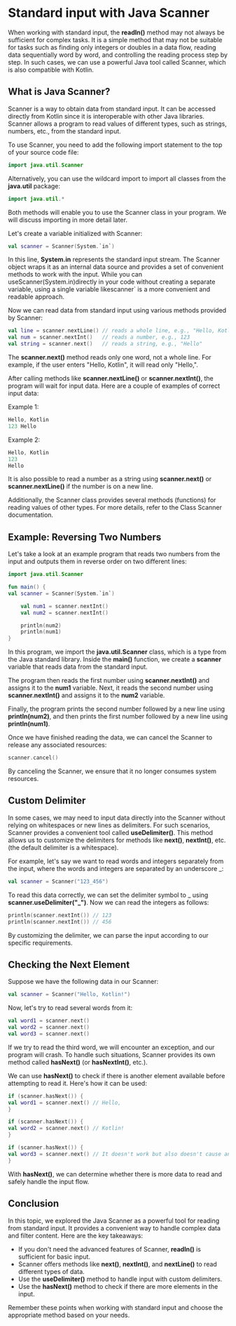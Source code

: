 # Standard input with Java Scanner
When working with standard input, the **readln()** method may not always be sufficient for complex tasks. It is a simple method that may not be suitable for tasks such as finding only integers or doubles in a data flow, reading data sequentially word by word, and controlling the reading process step by step. In such cases, we can use a powerful Java tool called Scanner, which is also compatible with Kotlin.

## What is Java Scanner?
Scanner is a way to obtain data from standard input. It can be accessed directly from Kotlin since it is interoperable with other Java libraries. Scanner allows a program to read values of different types, such as strings, numbers, etc., from the standard input.

To use Scanner, you need to add the following import statement to the top of your source code file:

```kotlin
import java.util.Scanner
```
Alternatively, you can use the wildcard import to import all classes from the **java.util** package:

```kotlin
import java.util.*
```
Both methods will enable you to use the Scanner class in your program. We will discuss importing in more detail later.

Let's create a variable initialized with Scanner:

```kotlin
val scanner = Scanner(System.`in`)
```
In this line, **System.in** represents the standard input stream. The Scanner object wraps it as an internal data source and provides a set of convenient methods to work with the input. While you can useScanner(System.in)directly in your code without creating a separate variable, using a single variable likescanner` is a more convenient and readable approach.

Now we can read data from standard input using various methods provided by Scanner:

```kotlin
val line = scanner.nextLine() // reads a whole line, e.g., "Hello, Kotlin"
val num = scanner.nextInt()   // reads a number, e.g., 123
val string = scanner.next()   // reads a string, e.g., "Hello"
```
The **scanner.next()** method reads only one word, not a whole line. For example, if the user enters "Hello, Kotlin", it will read only "Hello,".

After calling methods like **scanner.nextLine()** or **scanner.nextInt()**, the program will wait for input data. Here are a couple of examples of correct input data:

Example 1:
```kotlin
Hello, Kotlin
123 Hello
```

Example 2:
```kotlin
Hello, Kotlin
123
Hello
```

It is also possible to read a number as a string using **scanner.next()** or **scanner.nextLine()** if the number is on a new line.

Additionally, the Scanner class provides several methods (functions) for reading values of other types. For more details, refer to the Class Scanner documentation.

## Example: Reversing Two Numbers
Let's take a look at an example program that reads two numbers from the input and outputs them in reverse order on two different lines:

```kotlin
import java.util.Scanner

fun main() {
val scanner = Scanner(System.`in`)

    val num1 = scanner.nextInt()
    val num2 = scanner.nextInt()

    println(num2)
    println(num1)
}
```
In this program, we import the **java.util.Scanner** class, which is a type from the Java standard library. Inside the **main()** function, we create a **scanner** variable that reads data from the standard input.

The program then reads the first number using **scanner.nextInt()** and assigns it to the **num1** variable. Next, it reads the second number using **scanner.nextInt()** and assigns it to the **num2** variable.

Finally, the program prints the second number followed by a new line using **println(num2)**, and then prints the first number followed by a new line using **println(num1)**.

Once we have finished reading the data, we can cancel the Scanner to release any associated resources:

```kotlin
scanner.cancel()
```
By canceling the Scanner, we ensure that it no longer consumes system resources.

## Custom Delimiter
In some cases, we may need to input data directly into the Scanner without relying on whitespaces or new lines as delimiters. For such scenarios, Scanner provides a convenient tool called **useDelimiter()**. This method allows us to customize the delimiters for methods like **next()**, **nextInt()**, etc. (the default delimiter is a whitespace).

For example, let's say we want to read words and integers separately from the input, where the words and integers are separated by an underscore _:

```kotlin
val scanner = Scanner("123_456")
```
To read this data correctly, we can set the delimiter symbol to _ using **scanner.useDelimiter("_")**. Now we can read the integers as follows:

```kotlin
println(scanner.nextInt()) // 123
println(scanner.nextInt()) // 456
```
By customizing the delimiter, we can parse the input according to our specific requirements.

## Checking the Next Element
Suppose we have the following data in our Scanner:

```kotlin
val scanner = Scanner("Hello, Kotlin!")
```
Now, let's try to read several words from it:

```kotlin
val word1 = scanner.next()
val word2 = scanner.next()
val word3 = scanner.next()
```
If we try to read the third word, we will encounter an exception, and our program will crash. To handle such situations, Scanner provides its own method called **hasNext()** (or **hasNextInt()**, etc.).

We can use **hasNext()** to check if there is another element available before attempting to read it. Here's how it can be used:

```kotlin
if (scanner.hasNext()) {
val word1 = scanner.next() // Hello,
}

if (scanner.hasNext()) {
val word2 = scanner.next() // Kotlin!
}

if (scanner.hasNext()) {
val word3 = scanner.next() // It doesn't work but also doesn't cause an error
}
```
With **hasNext()**, we can determine whether there is more data to read and safely handle the input flow.

## Conclusion
In this topic, we explored the Java Scanner as a powerful tool for reading from standard input. It provides a convenient way to handle complex data and filter content. Here are the key takeaways:

- If you don't need the advanced features of Scanner, **readln()** is sufficient for basic input.
- Scanner offers methods like **next()**, **nextInt()**, and **nextLine()** to read different types of data.
- Use the **useDelimiter()** method to handle input with custom delimiters.
- Use the **hasNext()** method to check if there are more elements in the input.

Remember these points when working with standard input and choose the appropriate method based on your needs.